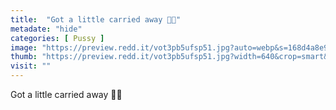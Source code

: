 ```yaml
---
title:  "Got a little carried away 🥴💕"
metadate: "hide"
categories: [ Pussy ]
image: "https://preview.redd.it/vot3pb5ufsp51.jpg?auto=webp&s=168d4a8e93c5757411a843bf2495b4975cf1e1c9"
thumb: "https://preview.redd.it/vot3pb5ufsp51.jpg?width=640&crop=smart&auto=webp&s=99e4996c76e227a046a462a4f1d52673561f96d5"
visit: ""
---
```

Got a little carried away 🥴💕
